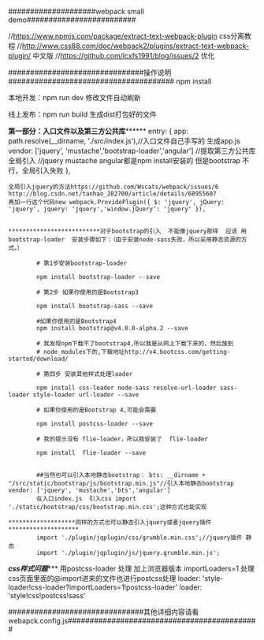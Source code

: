 ####################webpack small demo#########################

//https://www.npmjs.com/package/extract-text-webpack-plugin   css分离教程
//http://www.css88.com/doc/webpack2/plugins/extract-text-webpack-plugin/  中文版
//https://github.com/lcxfs1991/blog/issues/2  优化


###############################操作说明######################################
npm install

本地开发：npm run dev   修改文件自动刷新

线上发布：npm run build  生成dist打包好的文件


**************************第一部分：入口文件以及第三方公共库********************************
entry: {
		app: path.resolve(__dirname, './src/index.js'),//入口文件自己手写的  生成app.js
		vendor: ['jquery', 'mustache','bootstrap-loader','angular'] //提取第三方公共库 全局引入
		//jquery mustache angular都是npm install安装的  但是bootstrap 不行，全局引入失败
	},


	全局引入jquery的方法https://github.com/Wscats/webpack/issues/6  
	http://blog.csdn.net/tanhao_282700/article/details/68955607
	再加一行这个代码new webpack.ProvidePlugin({ $: 'jquery', jQuery: 'jquery', jquery: 'jquery','window.jQuery': 'jquery' }),


	**************************对于bootstrap的引入  不能像jquery那样  应该 用bootstrap-loader  安装步骤如下：（由于安装node-sass失败，所以采用静态资源的方式。）

			# 第1步安装bootstrap-loader

			npm install bootstrap-loader --save

			# 第2步 如果你使用的是Bootstrap3

			npm install bootstrap-sass --save

			#如果你使用的是Bootstrap4
			npm install bootstrap@v4.0.0-alpha.2 --save

			# 我发现npm下载不了bootstrap4,所以我是从网上下载下来的，然后放到
			# node_modules下的,下载地址http://v4.bootcss.com/getting-started/download/

			# 第四步 安装其他样式处理loader

			npm install css-loader node-sass resolve-url-loader sass-loader style-loader url-loader --save

			# 如果你使用的是Bootstrap 4,可能会需要

			npm install postcss-loader --save

			# 我的提示没有 flie-loader，所以我安装了  flie-loader

			npm install  flie-loader --save


			##当然也可以引入本地静态bootstrap： bts: __dirname + "/src/static/bootstrap/js/bootstrap.min.js"//引入本地静态bootstrap   vendor: ['jquery', 'mustache','bts','angular'] 
			在入口index.js  引入css import './static/bootstrap/css/bootstrap.min.css';这种方式也能实现

	*******************同样的方式也可以静态引入jquery或者jquery插件********************
			import './plugin/jqplugin/css/grumble.min.css';//jquery插件 静态
			import './plugin/jqplugin/js/jquery.grumble.min.js';

*******************************css样式问题**********************************
			用postcss-loader 处理 加上浏览器版本
			importLoaders=1 处理css页面里面的@import进来的文件也进行postcss处理
			loader: 'style-loader!css-loader?importLoaders=1!postcss-loader'
			loader: 'style!css!postcss!sass'

###############################其他详细内容请看webapck.config.js############################################